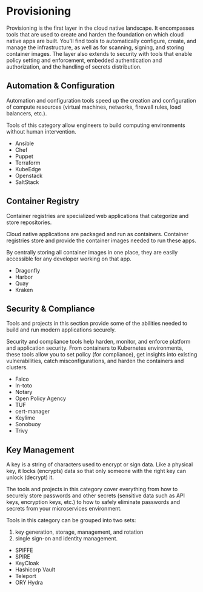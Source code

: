 # Provisioning

Provisioning is the first layer in the cloud native landscape. It encompasses tools that are used to create and harden the foundation on which cloud native apps are built. You'll find tools to automatically configure, create, and manage the infrastructure, as well as for scanning, signing, and storing container images. The layer also extends to security with tools that enable policy setting and enforcement, embedded authentication and authorization, and the handling of secrets distribution. 

##  Automation & Configuration

Automation and configuration tools speed up the creation and configuration of compute resources (virtual machines, networks, firewall rules, load balancers, etc.).

Tools of this category allow engineers to build computing environments without human intervention.

* Ansible
* Chef
* Puppet
* Terraform
* KubeEdge
* Openstack
* SaltStack

## Container Registry

Container registries are specialized web applications that categorize and store repositories.

Cloud native applications are packaged and run as containers. Container registries store and provide the container images needed to run these apps.

By centrally storing all container images in one place, they are easily accessible for any developer working on that app.

* Dragonfly
* Harbor
* Quay
* Kraken

##  Security & Compliance

Tools and projects in this section provide some of the abilities needed to build and run modern applications securely.

Security and compliance tools help harden, monitor, and enforce platform and application security. From containers to Kubernetes environments, these tools allow you to set policy (for compliance), get insights into existing vulnerabilities, catch misconfigurations, and harden the containers and clusters.

* Falco
* In-toto
* Notary
* Open Policy Agency
* TUF
* cert-manager
* Keylime
* Sonobuoy
* Trivy

## Key Management

A key is a string of characters used to encrypt or sign data. Like a physical key, it locks (encrypts) data so that only someone with the right key can unlock (decrypt) it.

The tools and projects in this category cover everything from how to securely store passwords and other secrets (sensitive data such as API keys, encryption keys, etc.) to how to safely eliminate passwords and secrets from your microservices environment.

Tools in this category can be grouped into two sets: 

1) key generation, storage, management, and rotation
2) single sign-on and identity management.

* SPIFFE
* SPIRE
* KeyCloak
* Hashicorp Vault
* Teleport
* ORY Hydra